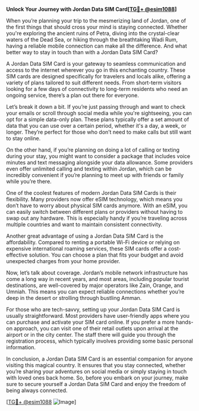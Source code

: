 **Unlock Your Journey with Jordan Data SIM Card[[TG💪+ @esim1088](https://t.me/s/esim1088)]**

When you’re planning your trip to the mesmerizing land of Jordan, one of the first things that should cross your mind is staying connected. Whether you're exploring the ancient ruins of Petra, diving into the crystal-clear waters of the Dead Sea, or hiking through the breathtaking Wadi Rum, having a reliable mobile connection can make all the difference. And what better way to stay in touch than with a Jordan Data SIM Card?

A Jordan Data SIM Card is your gateway to seamless communication and access to the internet wherever you go in this enchanting country. These SIM cards are designed specifically for travelers and locals alike, offering a variety of plans tailored to suit different needs. From short-term visitors looking for a few days of connectivity to long-term residents who need an ongoing service, there’s a plan out there for everyone.

Let’s break it down a bit. If you’re just passing through and want to check your emails or scroll through social media while you're sightseeing, you can opt for a simple data-only plan. These plans typically offer a set amount of data that you can use over a certain period, whether it's a day, a week, or longer. They’re perfect for those who don’t need to make calls but still want to stay online.

On the other hand, if you’re planning on doing a lot of calling or texting during your stay, you might want to consider a package that includes voice minutes and text messaging alongside your data allowance. Some providers even offer unlimited calling and texting within Jordan, which can be incredibly convenient if you’re planning to meet up with friends or family while you’re there.

One of the coolest features of modern Jordan Data SIM Cards is their flexibility. Many providers now offer eSIM technology, which means you don’t have to worry about physical SIM cards anymore. With an eSIM, you can easily switch between different plans or providers without having to swap out any hardware. This is especially handy if you’re traveling across multiple countries and want to maintain consistent connectivity.

Another great advantage of using a Jordan Data SIM Card is the affordability. Compared to renting a portable Wi-Fi device or relying on expensive international roaming services, these SIM cards offer a cost-effective solution. You can choose a plan that fits your budget and avoid unexpected charges from your home provider.

Now, let’s talk about coverage. Jordan’s mobile network infrastructure has come a long way in recent years, and most areas, including popular tourist destinations, are well-covered by major operators like Zain, Orange, and Umniah. This means you can expect reliable connections whether you’re deep in the desert or strolling through bustling Amman.

For those who are tech-savvy, setting up your Jordan Data SIM Card is usually straightforward. Most providers have user-friendly apps where you can purchase and activate your SIM card online. If you prefer a more hands-on approach, you can visit one of their retail outlets upon arrival at the airport or in the city center. The staff there will guide you through the registration process, which typically involves providing some basic personal information.

In conclusion, a Jordan Data SIM Card is an essential companion for anyone visiting this magical country. It ensures that you stay connected, whether you’re sharing your adventures on social media or simply staying in touch with loved ones back home. So, before you embark on your journey, make sure to secure yourself a Jordan Data SIM Card and enjoy the freedom of being always connected. 

[[TG💪+ @esim1088](https://t.me/s/esim1088) ![Image](https://i.postimg.cc/Y0z9fWf4/image.png)]